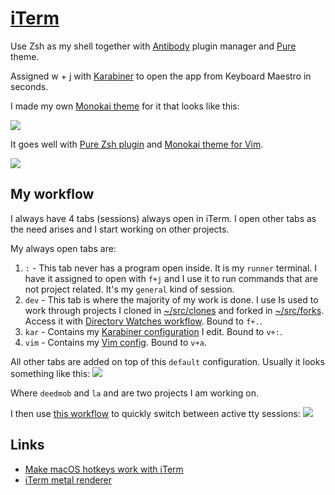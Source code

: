 # [iTerm](https://www.iterm2.com/)
Use Zsh as my shell together with [Antibody](https://github.com/getantibody/antibody) plugin manager and [Pure](https://github.com/sindresorhus/pure) theme.

Assigned w + j with [Karabiner](karabiner/karabiner.md) to open the app from Keyboard Maestro in seconds.

I made my own [Monokai theme](https://github.com/nikitavoloboev/my-mac-os/tree/master/iterm#readme) for it that looks like this:

![](https://i.imgur.com/3G9QffJ.png)

It goes well with [Pure Zsh plugin](https://github.com/sindresorhus/pure) and [Monokai theme for Vim](https://github.com/nikitavoloboev/monokai-vim#readme).

![](https://i.imgur.com/ljvCUoS.png)

## My workflow
I always have 4 tabs (sessions) always open in iTerm. I open other tabs as the need arises and I start working on other projects.

My always open tabs are:
1. `:` - This tab never has a program open inside. It is my `runner` terminal. I have it assigned to open with `f+j` and I use it to run commands that are not project related. It's my `general` kind of session.
2. `dev` - This tab is where the majority of my work is done. I use Is used to work through projects I cloned in [~/src/clones](../../unix/my-file-system.md) and forked in [~/src/forks](../../unix/my-file-system.md). Access it with [Directory Watches workflow](https://github.com/nikitavoloboev/small-workflows/blob/master/augmentations/Directory%20watches.alfredworkflow?raw=true). Bound to `f+.`.
3. `kar` - Contains my [Karabiner configuration](https://github.com/nikitavoloboev/dotfiles/blob/master/karabiner/private.xml) I edit. Bound to `v+:`.
4. `vim` - Contains my [Vim config](https://github.com/nikitavoloboev/dotfiles/blob/master/nvim/init.vim). Bound to `v+a`.

All other tabs are added on top of this `default` configuration. Usually it looks something like this:
![](https://i.imgur.com/NUOq6Er.png)

Where `deedmob` and `la` and are two projects I am working on.

I then use [this workflow](https://github.com/isometry/alfred-tty) to quickly switch between active tty sessions:
![](https://i.imgur.com/JRG3iUX.png)

## Links
- [Make macOS hotkeys work with iTerm](https://stackoverflow.com/questions/6205157/iterm-2-how-to-set-keyboard-shortcuts-to-jump-to-beginning-end-of-line/29403520#29403520)
- [iTerm metal renderer](https://gitlab.com/gnachman/iterm2/wikis/Metal-Renderer)